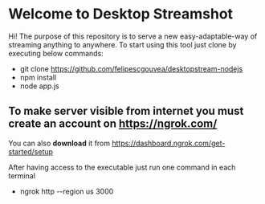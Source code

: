 # Welcome to Desktop Streamshot

Hi! The purpose of this repository is to serve a new easy-adaptable-way of streaming anything to anywhere. To start using this tool just clone by executing below commands:
- git clone https://github.com/felipescgouvea/desktopstream-nodejs
- npm install
- node app.js


## To make server visible from internet you must create an account on https://ngrok.com/
You can also **download**  it from https://dashboard.ngrok.com/get-started/setup

After having access to the executable just run one command in each terminal
- ngrok http --region us 3000


